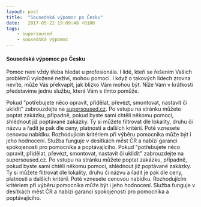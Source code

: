 ```yaml
---
layout: post
title:  "Sousedská výpomoc po Česku"
date:   2017-05-22 19:09:48 +0100
tags: 
    - supersoused
    - sousedská výpomoc
---
```


#### Sousedská výpomoc po Česku

Pomoc není vždy třeba hledat u profesionála. I lidé, kteří se řešením Vašich problémů vyložené neživí, mohou pomoci. I když o takových lidech zrovna nevíte, může Vás překvapit, jak blízko Vám mohou být. Níže Vám v krátkosti představíme jednu službu, která Vám s tímto pomůže.


Pokud "potřebujete něco opravit, přidělat, převézt, smontovat, nastavit či uklidit" zabrouzdejte na [supersoused.cz](https://www.supersoused.cz/). Po vstupu na stránku můžete poptat zakázku, případně, pokud byste sami chtěli někomu pomoci, shlédnout již poptávané zakázky.  Ty si můžete filtrovat dle lokality, druhu či názvu a řadit je pak dle ceny, platnosti a dalších kritérií. Poté vznesete cenovou nabídku. Rozhodujícím kritériem při výběru pomocníka může být i jeho hodnocení. Služba funguje v desítkách měst ČR a nabízí garanci spokojenosti pro pomocníka a poptávajícího.
Pokud "potřebujete něco opravit, přidělat, převézt, smontovat, nastavit či uklidit" zabrouzdejte na supersoused.cz. Po vstupu na stránku můžete poptat zakázku, případně, pokud byste sami chtěli někomu pomoci, shlédnout již poptávané zakázky.  Ty si můžete filtrovat dle lokality, druhu či názvu a řadit je pak dle ceny, platnosti a dalších kritérií. Poté vznesete cenovou nabídku. Rozhodujícím kritériem při výběru pomocníka může být i jeho hodnocení. Služba funguje v desítkách měst ČR a nabízí garanci spokojenosti pro pomocníka a poptávajícího.

